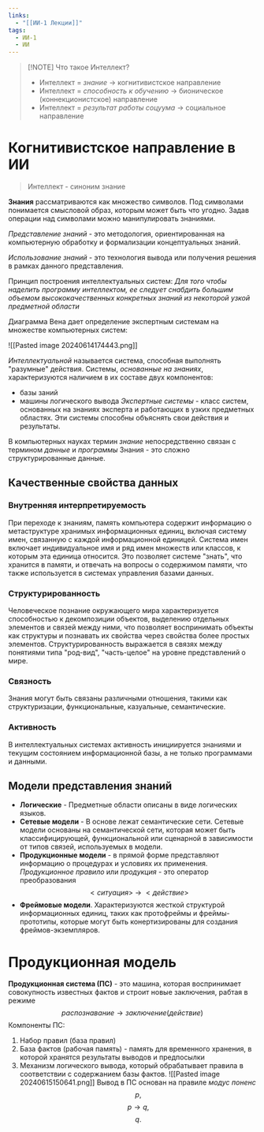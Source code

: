 ```yaml
---
links:
  - "[[ИИ-1 Лекции]]"
tags:
  - ИИ-1
  - ИИ
---
```

>[!NOTE] Что такое Интеллект?
> - Интеллект = *знание* -> когнитивистское направление
> - Интеллект = *способность к обучению* -> бионическое (коннекционистское) направление
> - Интеллект = *результат работы соцуума* -> социальное направление

# Когнитивистское направление в ИИ

> Интеллект - синоним знание

**Знания** рассматриваются как множество символов. Под символами понимается смысловой образ, которым может быть что угодно. Задав операции над символами можно манипулировать знаниями.

*Представление знаний* - это методология, ориентированная на компьютерную обработку и формализации концептуальных знаний.

*Использование знаний* - это технология вывода или получения решения в рамках данного представления.

Принцип построения интеллектуальных систем:
*Для того чтобы наделить программу интеллектом, ее следует снабдить большим объемом высококачественных конкретных знаний из некоторой узкой предметной области*

Диаграмма Вена дает определение экспертным системам на множестве компьютерных систем:

![[Pasted image 20240614174443.png]]

*Интеллектуальной* называется система, способная выполнять "разумные" действия. 
Системы, *основанные на знаниях*, характеризуются наличием в их составе двух компонентов:
- базы заний
- машины логического вывода
*Экспертные системы* - класс систем, основанных на знаниях эксперта и работающих в узких предметных областях. Эти системы способны объяснять свои действия и результаты.

В компьютерных науках термин *знание* непосредственно связан с термином *данные* и *программы*
Знания - это сложно структурированные данные.

## Качественные свойства данных
### Внутренняя интерпретируемость
При переходе к знаниям, память компьютера содержит информацию о метаструктуре хранимых информационных единиц, включая систему имен, связанную с каждой информационной единицей. Система имен включает индивидуальное имя и ряд имен множеств или классов, к которым эта единица относится. Это позволяет системе "знать", что хранится в памяти, и отвечать на вопросы о содержимом памяти, что также используется в системах управления базами данных.
### Структурированность
Человеческое познание окружающего мира характеризуется способностью к декомпозиции объектов, выделению отдельных элементов и связей между ними, что позволяет воспринимать объекты как структуры и познавать их свойства через свойства более простых элементов. Структурированность выражается в связях между понятиями типа "род-вид", "часть-целое" на уровне представлений о мире.

### Связность
Знания могут быть связаны различными отношения, такими как структуризации, функциональные, казуальные, семантические.

### Активность
В интеллектуальных системах активность инициируется знаниями и текущим состоянием информационной базы, а не только программами и данными.

## Модели представления знаний

- **Логические** - Предметные области описаны в виде логических языков.
- **Сетевые модели** - В основе лежат семантические сети. Сетевые модели основаны на семантической сети, которая может быть классифицирующей, функциональной или сценарной в зависимости от типов связей, используемых в модели.
- **Продукционные модели** - в прямой форме представляют информацию о процедурах и условиях их применения. *Продукционное правило* или *продукция* - это оператор преобразования
$$
<ситуация>\ \to\ <действие>
$$
- **Фреймовые модели**. Характеризуются жесткой структурой информационных единиц, таких как протофреймы и фреймы-прототипы, которые могут быть конертизированы для создания фреймов-экземпляров.

# Продукционная модель
**Продукционная система (ПС)** - это машина, которая воспринимает совокупность известных фактов и строит новые заключения, рабтая в режиме
$$распознавание \to заключение (действие)$$
Компоненты ПС:
1. Набор правил (база правил)
2. База фактов (рабочая память) - память для временного хранения, в которой хранятся результаты выводов и предпосылки
3. Механизм логического вывода, который обрабатывает правила в соответствии с содержанием базы фактов. 
![[Pasted image 20240615150641.png]]
Вывод в ПС основан на правиле *модус поненс*
$$
p,
$$
$$p \to q,$$
$$q.$$
